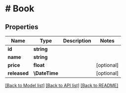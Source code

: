 # # Book

## Properties

Name | Type | Description | Notes
------------ | ------------- | ------------- | -------------
**id** | **string** |  |
**name** | **string** |  |
**price** | **float** |  | [optional]
**released** | **\DateTime** |  | [optional]

[[Back to Model list]](../../README.md#models) [[Back to API list]](../../README.md#endpoints) [[Back to README]](../../README.md)
